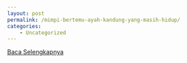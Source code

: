 ```yaml
---
layout: post
permalink: /mimpi-bertemu-ayah-kandung-yang-masih-hidup/
categories:
    - Uncategorized
---
```


[Baca Selengkapnya](/03)